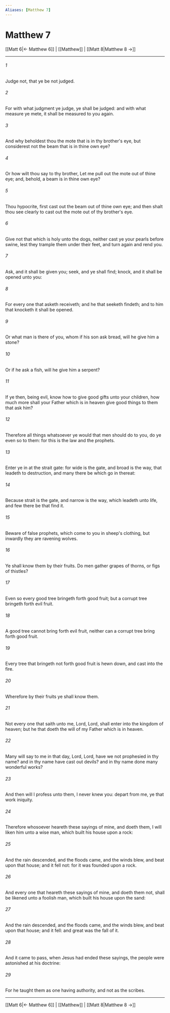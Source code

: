 ```yaml
---
Aliases: [Matthew 7]
---
```

# Matthew 7

[[Matt 6|← Matthew 6]] | [[Matthew]] | [[Matt 8|Matthew 8 →]]
***



###### 1 
Judge not, that ye be not judged. 

###### 2 
For with what judgment ye judge, ye shall be judged: and with what measure ye mete, it shall be measured to you again. 

###### 3 
And why beholdest thou the mote that is in thy brother's eye, but considerest not the beam that is in thine own eye? 

###### 4 
Or how wilt thou say to thy brother, Let me pull out the mote out of thine eye; and, behold, a beam is in thine own eye? 

###### 5 
Thou hypocrite, first cast out the beam out of thine own eye; and then shalt thou see clearly to cast out the mote out of thy brother's eye. 

###### 6 
Give not that which is holy unto the dogs, neither cast ye your pearls before swine, lest they trample them under their feet, and turn again and rend you. 

###### 7 
Ask, and it shall be given you; seek, and ye shall find; knock, and it shall be opened unto you: 

###### 8 
For every one that asketh receiveth; and he that seeketh findeth; and to him that knocketh it shall be opened. 

###### 9 
Or what man is there of you, whom if his son ask bread, will he give him a stone? 

###### 10 
Or if he ask a fish, will he give him a serpent? 

###### 11 
If ye then, being evil, know how to give good gifts unto your children, how much more shall your Father which is in heaven give good things to them that ask him? 

###### 12 
Therefore all things whatsoever ye would that men should do to you, do ye even so to them: for this is the law and the prophets. 

###### 13 
Enter ye in at the strait gate: for wide is the gate, and broad is the way, that leadeth to destruction, and many there be which go in thereat: 

###### 14 
Because strait is the gate, and narrow is the way, which leadeth unto life, and few there be that find it. 

###### 15 
Beware of false prophets, which come to you in sheep's clothing, but inwardly they are ravening wolves. 

###### 16 
Ye shall know them by their fruits. Do men gather grapes of thorns, or figs of thistles? 

###### 17 
Even so every good tree bringeth forth good fruit; but a corrupt tree bringeth forth evil fruit. 

###### 18 
A good tree cannot bring forth evil fruit, neither can a corrupt tree bring forth good fruit. 

###### 19 
Every tree that bringeth not forth good fruit is hewn down, and cast into the fire. 

###### 20 
Wherefore by their fruits ye shall know them. 

###### 21 
Not every one that saith unto me, Lord, Lord, shall enter into the kingdom of heaven; but he that doeth the will of my Father which is in heaven. 

###### 22 
Many will say to me in that day, Lord, Lord, have we not prophesied in thy name? and in thy name have cast out devils? and in thy name done many wonderful works? 

###### 23 
And then will I profess unto them, I never knew you: depart from me, ye that work iniquity. 

###### 24 
Therefore whosoever heareth these sayings of mine, and doeth them, I will liken him unto a wise man, which built his house upon a rock: 

###### 25 
And the rain descended, and the floods came, and the winds blew, and beat upon that house; and it fell not: for it was founded upon a rock. 

###### 26 
And every one that heareth these sayings of mine, and doeth them not, shall be likened unto a foolish man, which built his house upon the sand: 

###### 27 
And the rain descended, and the floods came, and the winds blew, and beat upon that house; and it fell: and great was the fall of it. 

###### 28 
And it came to pass, when Jesus had ended these sayings, the people were astonished at his doctrine: 

###### 29 
For he taught them as one having authority, and not as the scribes.

***
[[Matt 6|← Matthew 6]] | [[Matthew]] | [[Matt 8|Matthew 8 →]]
